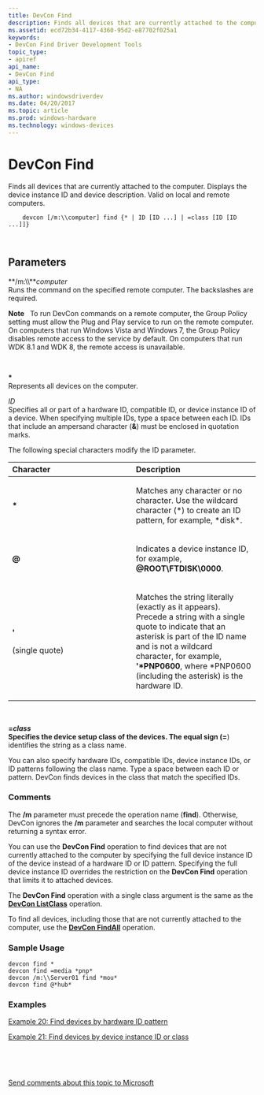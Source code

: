 ```yaml
---
title: DevCon Find
description: Finds all devices that are currently attached to the computer. Displays the device instance ID and device description. Valid on local and remote computers.
ms.assetid: ecd72b34-4117-4360-95d2-e87702f025a1
keywords:
- DevCon Find Driver Development Tools
topic_type:
- apiref
api_name:
- DevCon Find
api_type:
- NA
ms.author: windowsdriverdev
ms.date: 04/20/2017
ms.topic: article
ms.prod: windows-hardware
ms.technology: windows-devices
---
```


# DevCon Find


Finds all devices that are currently attached to the computer. Displays the device instance ID and device description. Valid on local and remote computers.

```
    devcon [/m:\\computer] find {* | ID [ID ...] | =class [ID [ID ...]]} 

   
```

## <span id="ddk_devcon_find_tools"></span><span id="DDK_DEVCON_FIND_TOOLS"></span>Parameters


<span id="________m___computer______"></span><span id="________M___COMPUTER______"></span> **/m:\\\\***computer*   
Runs the command on the specified remote computer. The backslashes are required.

**Note**   To run DevCon commands on a remote computer, the Group Policy setting must allow the Plug and Play service to run on the remote computer. On computers that run Windows Vista and Windows 7, the Group Policy disables remote access to the service by default. On computers that run WDK 8.1 and WDK 8, the remote access is unavailable.

 

<span id="______________"></span> **\***   
Represents all devices on the computer.

<span id="_______ID______"></span><span id="_______id______"></span> *ID*   
Specifies all or part of a hardware ID, compatible ID, or device instance ID of a device. When specifying multiple IDs, type a space between each ID. IDs that include an ampersand character (**&**) must be enclosed in quotation marks.

The following special characters modify the ID parameter.

<table>
<colgroup>
<col width="50%" />
<col width="50%" />
</colgroup>
<thead>
<tr class="header">
<th align="left">Character</th>
<th align="left">Description</th>
</tr>
</thead>
<tbody>
<tr class="odd">
<td align="left"><p><strong>*</strong></p></td>
<td align="left"><p>Matches any character or no character. Use the wildcard character (*) to create an ID pattern, for example, *disk*.</p></td>
</tr>
<tr class="even">
<td align="left"><p><strong>@</strong></p></td>
<td align="left"><p>Indicates a device instance ID, for example, <strong>@ROOT\FTDISK\0000</strong>.</p></td>
</tr>
<tr class="odd">
<td align="left"><p><strong>'</strong></p>
<p>(single quote)</p></td>
<td align="left"><p>Matches the string literally (exactly as it appears). Precede a string with a single quote to indicate that an asterisk is part of the ID name and is not a wildcard character, for example, <strong>'*PNP0600</strong>, where *PNP0600 (including the asterisk) is the hardware ID.</p></td>
</tr>
</tbody>
</table>

 

<span id="________class______"></span><span id="________CLASS______"></span> **=***class*   
Specifies the device setup class of the devices. The equal sign (**=**) identifies the string as a class name.

You can also specify hardware IDs, compatible IDs, device instance IDs, or ID patterns following the class name. Type a space between each ID or pattern. DevCon finds devices in the class that match the specified IDs.

### <span id="comments"></span><span id="COMMENTS"></span>Comments

The **/m** parameter must precede the operation name (**find**). Otherwise, DevCon ignores the **/m** parameter and searches the local computer without returning a syntax error.

You can use the **DevCon Find** operation to find devices that are not currently attached to the computer by specifying the full device instance ID of the device instead of a hardware ID or ID pattern. Specifying the full device instance ID overrides the restriction on the **DevCon Find** operation that limits it to attached devices.

The **DevCon Find** operation with a single class argument is the same as the [**DevCon ListClass**](devcon-listclass.md) operation.

To find all devices, including those that are not currently attached to the computer, use the [**DevCon FindAll**](devcon-findall.md) operation.

### <span id="sample_usage"></span><span id="SAMPLE_USAGE"></span>Sample Usage

```
devcon find *
devcon find =media *pnp*
devcon /m:\\Server01 find *mou* 
devcon find @*hub*
```

### <span id="examples"></span><span id="EXAMPLES"></span>Examples

[Example 20: Find devices by hardware ID pattern](devcon-examples.md#ddk_example_20_find_devices_by_hardware_id_pattern_tools)

[Example 21: Find devices by device instance ID or class](devcon-examples.md#ddk_example_21_find_devices_by_device_instance_id_or_class_tools)

 

 

[Send comments about this topic to Microsoft](mailto:wsddocfb@microsoft.com?subject=Documentation%20feedback%20[devtest\devtest]:%20DevCon%20Find%20%20RELEASE:%20%2811/17/2016%29&body=%0A%0APRIVACY%20STATEMENT%0A%0AWe%20use%20your%20feedback%20to%20improve%20the%20documentation.%20We%20don't%20use%20your%20email%20address%20for%20any%20other%20purpose,%20and%20we'll%20remove%20your%20email%20address%20from%20our%20system%20after%20the%20issue%20that%20you're%20reporting%20is%20fixed.%20While%20we're%20working%20to%20fix%20this%20issue,%20we%20might%20send%20you%20an%20email%20message%20to%20ask%20for%20more%20info.%20Later,%20we%20might%20also%20send%20you%20an%20email%20message%20to%20let%20you%20know%20that%20we've%20addressed%20your%20feedback.%0A%0AFor%20more%20info%20about%20Microsoft's%20privacy%20policy,%20see%20http://privacy.microsoft.com/default.aspx. "Send comments about this topic to Microsoft")





